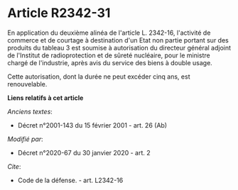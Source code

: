 # Article R2342-31

En application du deuxième alinéa de l'article L. 2342-16, l'activité de commerce et de courtage à destination d'un Etat non
partie portant sur des produits du tableau 3 est soumise à autorisation du directeur général adjoint de l'Institut de
radioprotection et de sûreté nucléaire, pour le ministre chargé de l'industrie, après avis du service des biens à double
usage.

Cette autorisation, dont la durée ne peut excéder cinq ans, est renouvelable.

**Liens relatifs à cet article**

_Anciens textes_:

  - Décret n°2001-143 du 15 février 2001 - art. 26 (Ab)

_Modifié par_:

  - Décret n°2020-67 du 30 janvier 2020 - art. 2

_Cite_:

  - Code de la défense. - art. L2342-16
